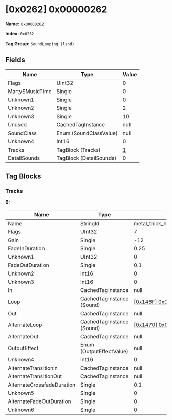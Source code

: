 # [0x0262] 0x00000262

**Name:** ```0x00000262```

**Index:** ```0x0262```

**Tag Group:** ```SoundLooping (lsnd)```

## Fields

Name	| Type	| Value
---	|---	|---	|
Flags	|UInt32	|0
MartySMusicTime	|Single	|0
Unknown1	|Single	|0
Unknown2	|Single	|2
Unknown3	|Single	|10
Unused	|CachedTagInstance	|null
SoundClass	|Enum (SoundClassValue)	|null
Unknown4	|Int16	|0
Tracks	|TagBlock (Tracks)	|[1](#tracks)
DetailSounds	|TagBlock (DetailSounds)	|0


## Tag Blocks

### Tracks

**0:**

Name	| Type	| Value
---	|---	|---	|
Name	|StringId	|metal_thick_hollow_med_looping
Flags	|UInt32	|7
Gain	|Single	|-12
FadeInDuration	|Single	|0.25
Unknown1	|UInt32	|0
FadeOutDuration	|Single	|0.1
Unknown2	|Int16	|0
Unknown3	|Int16	|0
In	|CachedTagInstance	|null
Loop	|CachedTagInstance (Sound)	|[[0x146F] 0x0000146F](../Sound/146F.md)
Out	|CachedTagInstance	|null
AlternateLoop	|CachedTagInstance (Sound)	|[[0x1470] 0x00001470](../Sound/1470.md)
AlternateOut	|CachedTagInstance	|null
OutputEffect	|Enum (OutputEffectValue)	|null
Unknown4	|Int16	|0
AlternateTransitionIn	|CachedTagInstance	|null
AlternateTransitionOut	|CachedTagInstance	|null
AlternateCrossfadeDuration	|Single	|0.1
Unknown5	|Single	|0
AlternateFadeOutDuration	|Single	|0
Unknown6	|Single	|0


